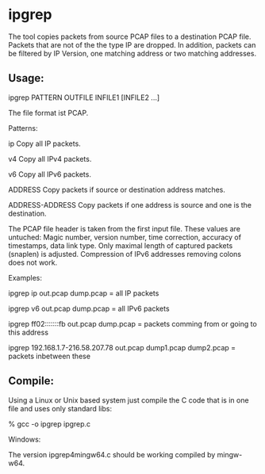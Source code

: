 # ipgrep

The tool copies packets from source PCAP files to a destination PCAP file.
Packets that are not of the the type IP are dropped. In addition, packets can
be filtered by IP Version, one matching address or two matching addresses.

## Usage:

ipgrep PATTERN OUTFILE INFILE1 [INFILE2 ...]

The file format ist PCAP.

Patterns:

ip		Copy all IP packets.

v4		Copy all IPv4 packets.

v6		Copy all IPv6 packets.

ADDRESS		Copy packets if source or destination address matches.

ADDRESS-ADDRESS	Copy packets if one address is source and one is the destination.

The PCAP file header is taken from the first input file. These values are untuched:
Magic number, version number, time correction, accuracy of timestamps, data link type.
Only maximal length of captured packets (snaplen) is adjusted.
Compression of IPv6 addresses removing colons does not work.

Examples:

ipgrep ip out.pcap dump.pcap = all IP packets

ipgrep v6 out.pcap dump.pcap = all IPv6 packets

ipgrep ff02:::::::fb out.pcap dump.pcap = packets comming from or going to this address

ipgrep 192.168.1.7-216.58.207.78 out.pcap dump1.pcap dump2.pcap = packets inbetween these

## Compile:

Using a Linux or Unix based system just compile the C code that is in one file and uses only standard libs:

% gcc -o ipgrep ipgrep.c

Windows:

The version ipgrep4mingw64.c should be working compiled by mingw-w64.
